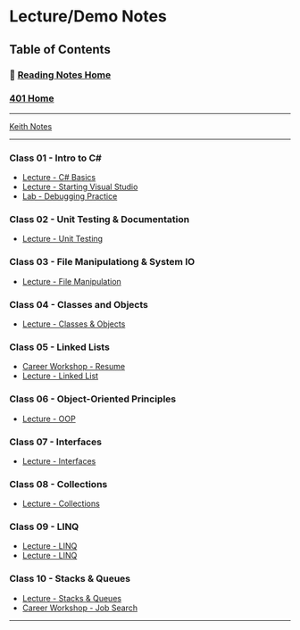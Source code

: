 # Lecture/Demo Notes

## Table of Contents

### 🏡 [Reading Notes Home](https://mistidinzy.github.io/ReadingNotes/)

### [401 Home](https://mistidinzy.github.io/ReadingNotes/401/401home.html)

_____

[Keith Notes](/401/knotes-README.md)

_____

### Class 01 - Intro to C\#

* [Lecture - C# Basics](01-cSharpBasics.md)
* [Lecture - Starting Visual Studio](1a-startingVS.md)
* [Lab - Debugging Practice](01b-debuggingPractice.md)

### Class 02 - Unit Testing & Documentation

* [Lecture - Unit Testing](02-unitTesting.md)
<!-- * [Lab & Code Challenge](02a-labAndChallenge.md) -->

### Class 03 - File Manipulationg & System IO

* [Lecture - File Manipulation](03-systemIO.md)

### Class 04 - Classes and Objects

* [Lecture - Classes & Objects](04-classesObjects.md)
<!-- * [Lab & Challenges](04-Other.md) -->

### Class 05 - Linked Lists

* [Career Workshop - Resume](career/01-resume.md)
* [Lecture - Linked List](05-linkedlists.md)

### Class 06 - Object-Oriented Principles

* [Lecture - OOP](06-oop.md)

### Class 07 - Interfaces

* [Lecture - Interfaces](07-interfaces.md)

### Class 08 - Collections

* [Lecture - Collections](08-collections.md)

### Class 09 - LINQ

* [Lecture - LINQ](09-LINQ.md)
* [Lecture - LINQ](09-LINQ.md)

### Class 10 - Stacks & Queues

* [Lecture - Stacks & Queues](10-stacks-queues.md)
* [Career Workshop - Job Search](career/02-jobsearch.md)

_____